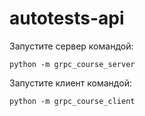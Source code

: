 # autotests-api

Запустите сервер командой:

`python -m grpc_course_server`

Запустите клиент командой:

`python -m grpc_course_client`